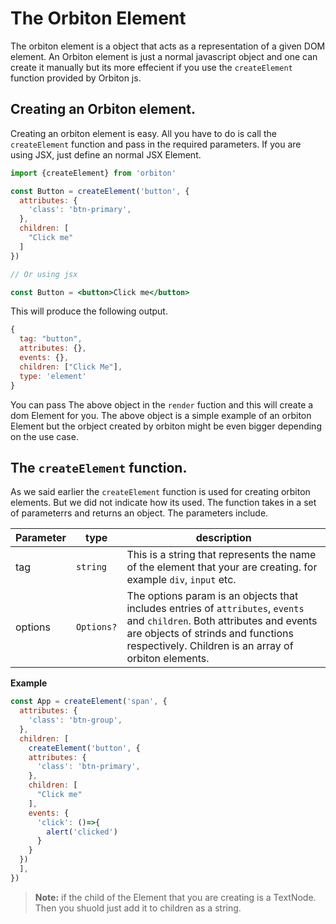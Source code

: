 
# The Orbiton Element

The orbiton element is a object that acts as a representation of a given DOM element. An Orbiton element is just a normal javascript object and one can create it manually but its more effecient if you use the `createElement` function provided by Orbiton js.

## Creating an Orbiton element.
Creating an orbiton element is easy. All you have to do is call the `createElement` function and pass in the required parameters. If you are using JSX, just define an normal JSX Element.

```jsx
import {createElement} from 'orbiton'

const Button = createElement('button', {
  attributes: {
    'class': 'btn-primary',
  },
  children: [
    "Click me"
  ]
})

// Or using jsx

const Button = <button>Click me</button>
```

This will produce the following output.

```js
{
  tag: "button",
  attributes: {},
  events: {},
  children: ["Click Me"],
  type: 'element'
}
```

You can pass The above object in the `render` fuction and this will create a dom Element for you. The above object is a simple example of an orbiton Element but the orbject created by orbiton might be even bigger depending on the use case.

## The `createElement` function.

As we said earlier the `createElement` function is used for creating orbiton elements. But we did not indicate how its used.
The function takes in a set of parameterrs and returns an object. The parameters include.

| Parameter | type       | description                                                                                                                                                                                                             |
| --------- | ---------- | ----------------------------------------------------------------------------------------------------------------------------------------------------------------------------------------------------------------------- |
| tag       | `string`   | This is a string that represents the name of the element that your are creating. for example `div`, `input` etc.                                                                                                        |
| options   | `Options?` | The options param is an objects that includes entries of `attributes`, `events` and `children`. Both attributes and events are objects of strinds and functions respectively. Children is an array of orbiton elements. |

__Example__
```js
const App = createElement('span', {
  attributes: {
    'class': 'btn-group',
  },
  children: [
    createElement('button', {
    attributes: {
      'class': 'btn-primary',
    },
    children: [
      "Click me"
    ],
    events: {
      'click': ()=>{
        alert('clicked')
      }
    }
  })
  ],
})
```

> **Note:** if the child of the Element that you are creating is a TextNode. Then you shuold just add it to children as a string.
